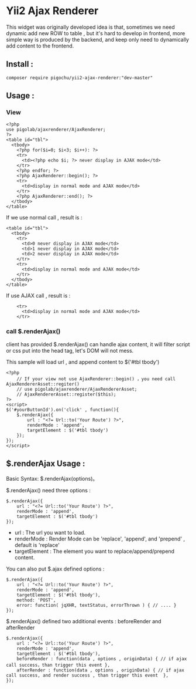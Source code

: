 Yii2 Ajax Renderer
==================

This widget was originally developed idea is that, sometimes we need dynamic add new ROW to table , but it's hard to develop in frontend, more simple way is produced by the backend, and keep only need to dynamically add content to the frontend.

Install :
---------

~~~
composer require pigochu/yii2-ajax-renderer:"dev-master"
~~~

Usage :
-------

### View  ###

~~~
<?php
use pigolab/ajaxrenderer/AjaxRenderer;
?>
<table id="tbl">
  <tbody>
    <?php for($i=0; $i<3; $i++): ?>
    <tr>
      <td><?php echo $i; ?> never display in AJAX mode</td>
    </tr>
    <?php endfor; ?>
    <?php AjaxRenderer::begin(); ?>
    <tr>
      <td>display in normal mode and AJAX mode</td>
    </tr>
    <?php AjaxRenderer::end(); ?>
  </tbody>
</table>
~~~

If we use normal call , result is :

~~~
<table id="tbl">
  <tbody>
    <tr>
      <td>0 never display in AJAX mode</td>
      <td>1 never display in AJAX mode</td>
      <td>2 never display in AJAX mode</td>
    </tr>
    <tr>
      <td>display in normal mode and AJAX mode</td>
    </tr>
  </tbody>
</table>
~~~

If use AJAX call , result is :

~~~
    <tr>
      <td>display in normal mode and AJAX mode</td>
    </tr>
~~~



### call $.renderAjax() ###

client has provided $.renderAjax() can handle ajax content, it will filter script or css put into the head tag, let's DOM will not mess.

This sample will load url , and append content to $('#tbl tbody')

~~~
<?php
    // If your view not use AjaxRenderer::begin() ，you need call AjaxRendererAsset::regiter()
    // use pigolab/ajaxrenderer/AjaxRendererAsset;
    // AjaxRendererAsset::register($this);
?>
<script>
$('#yourButtonId').on('click' , function(){
	$.renderAjax({
	    url : "<?= Url::to('Your Route') ?>",
	    renderMode : 'append',
	    targetElement : $('#tbl tbody')
	});
});
</script>
~~~



$.renderAjax Usage :
-------------------

Basic Syntax:  $.renderAjax(options)。 

$.renderAjax() need three options :

~~~
$.renderAjax({
    url : "<?= Url::to('Your Route') ?>",
    renderMode : 'append',
    targetElement : $('#tbl tbody')
});
~~~


- url : The url you want to load.
- renderMode : Render Mode can be 'replace', 'append', and 'prepend' , default is 'replace'
- targetElement : The element you want to replace/append/prepend content.


You can also put $.ajax defined options :
~~~
$.renderAjax({
    url : "<?= Url::to('Your Route') ?>",
    renderMode : 'append',
    targetElement : $('#tbl tbody'),
    method: 'POST',
    error: function( jqXHR, textStatus, errorThrown ) { // .... }
});
~~~

$.renderAjax() defined two additional events :  beforeRender and  afterRender 

~~~
$.renderAjax({
    url : "<?= Url::to('Your Route') ?>",
    renderMode : 'append',
    targetElement : $('#tbl tbody'),
    beforeRender : function(data , options , originData) { // if ajax call success，than trigger this event },
    afterRender : function(data , options , originData) { // if ajax call success, and render success , than trigger this event  },
});
~~~


